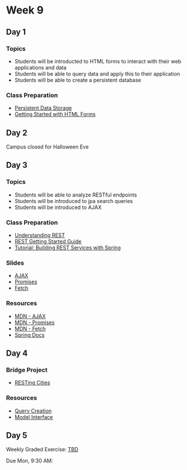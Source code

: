 # Week 9

## Day 1

### Topics

-   Students will be introducted to HTML forms to interact with their web applications and data
-   Students will be able to query data and apply this to their application
-   Students will be able to create a persistent database

### Class Preparation

-   [Persistent Data Storage](https://wecancodeit.github.io/java-resources/data-access/h2/persistent-storage/)
-   [Getting Started with HTML Forms](https://wecancodeit.github.io/java-resources/jpa/forms.html)

## Day 2

Campus closed for Halloween Eve

## Day 3

### Topics

-   Students will be able to analyze RESTful endpoints
-   Students will be introduced to jpa search queries
-   Students will be introduced to AJAX

### Class Preparation

-   [Understanding REST](https://spring.io/understanding/REST)
-   [REST Getting Started Guide](https://spring.io/guides/gs/rest-service/)
-   [Tutorial: Building REST Services with Spring](https://spring.io/guides/tutorials/bookmarks/)

### Slides

-   [AJAX](https://wecancodeit.github.io/java-slides/frontend/js-ajax)
-   [Promises](https://wecancodeit.github.io/java-slides/frontend/js-promises)
-   [Fetch](https://wecancodeit.github.io/java-slides/frontend/js-fetch)

### Resources

-   [MDN - AJAX](https://developer.mozilla.org/en-US/docs/Web/Guide/AJAX)
-   [MDN - Promises](https://developer.mozilla.org/en-US/docs/Web/JavaScript/Reference/Global_Objects/Promise)
-   [MDN - Fetch](https://developer.mozilla.org/en-US/docs/Web/API/Fetch_API)
-   [Spring Docs](https://docs.spring.io/spring/docs/4.3.x/spring-framework-reference/htmlsingle/)

## Day 4

### Bridge Project

-   [RESTing Cities](https://wecancodeit.github.io/java-exercises/resting-cities/)

### Resources

-   [Query Creation](https://docs.spring.io/spring-data/jpa/docs/current/reference/html/#jpa.query-methods.query-creation)
-   [Model Interface](https://docs.spring.io/spring/docs/current/javadoc-api/org/springframework/ui/Model.html)

## Day 5

Weekly Graded Exercise: [TBD](https://www.catfacts.co/)

Due Mon, 9:30 AM:
